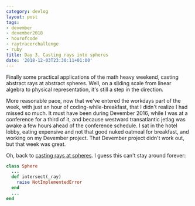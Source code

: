 ```yaml
---
category: devlog
layout: post
tags:
- devember
- devember2018
- hourofcode
- raytracerchallenge
- ruby
title: Day 3, Casting rays into spheres
date: '2018-12-03T23:30:11+01:00'
---
```

Finally some practical applications of the math heavy weekend, casting abstract rays at abstract spheres. Well, on a sliding scale from linear algebra to physical representation, it's still a step in the direction.

More reasonable pace, now that we've entered the workdays part of the week, with just an hour of coding-while-breakfast, that I didn't realize I had missed so much. It must have been during Devember 2016, while I was at a conference for a third of it, and because westward transatlantic jetlag was awake a few hours ahead of the conference schedule. I sat in the hotel lobby, eating expensive and not that good nuked oatmeal for breakfast, and working on my Devember project. That Devember project didn't work out, but that week was great.

Oh, back to [casting rays at spheres][]. I guess this can't stay around forever:

```ruby
class Sphere
  ...
  def intersect(_ray)
    raise NotImplementedError
  end
  ...
end
```

[casting rays at spheres]: https://en.wikipedia.org/wiki/Line–sphere_intersection
